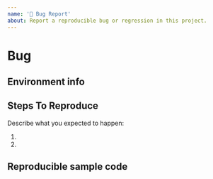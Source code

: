 ```yaml
---
name: '🐛 Bug Report'
about: Report a reproducible bug or regression in this project.
---
```


# Bug

<!--
  Please provide a clear and concise description of what the bug is.
  Include screenshots if needed.
  Please test using the latest release of the library, as maybe said bug has been already fixed.
-->

## Environment info


## Steps To Reproduce

<!--
  Issues without reproduction steps or code are likely to stall.
-->

Describe what you expected to happen:

1.

2.

## Reproducible sample code

<!--
  Please add to your issue a repro, a fresh codebase with the minimal changes so that the bug can be tested in isolation.
-->

